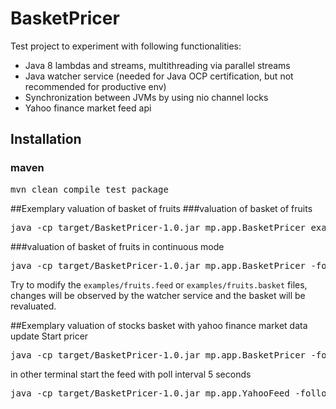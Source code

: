 BasketPricer
============

Test project to experiment with following functionalities:
* Java 8 lambdas and streams, multithreading via parallel streams
* Java watcher service (needed for Java OCP certification, but not recommended for productive env)
* Synchronization between JVMs by using nio channel locks
* Yahoo finance market feed api

## Installation
### maven
<pre>mvn clean compile test package</pre>

##Exemplary valuation of basket of fruits
###valuation of basket of fruits
<pre>java -cp target/BasketPricer-1.0.jar mp.app.BasketPricer examples/fruits</pre>

###valuation of basket of fruits in continuous mode
<pre>java -cp target/BasketPricer-1.0.jar mp.app.BasketPricer -follow examples/fruits</pre>
Try to modify the `examples/fruits.feed` or `examples/fruits.basket` files, changes will be observed by the watcher service and the basket will be revaluated.

##Exemplary valuation of stocks basket with yahoo finance market data update 
Start pricer
<pre>java -cp target/BasketPricer-1.0.jar mp.app.BasketPricer -follow examples/tech</pre>
in other terminal start the feed with poll interval 5 seconds
<pre>java -cp target/BasketPricer-1.0.jar mp.app.YahooFeed -follow -delay 5 examples/tech</pre>

